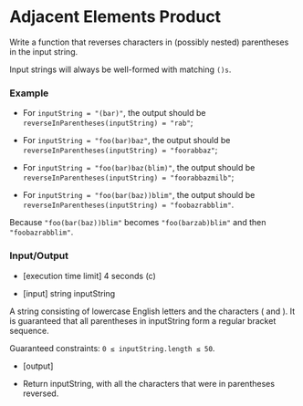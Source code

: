 # Adjacent Elements Product
Write a function that reverses characters in (possibly nested) parentheses in the input string.

Input strings will always be well-formed with matching `()s`.

### Example

* For `inputString = "(bar)"`, the output should be `reverseInParentheses(inputString) = "rab"`;

* For `inputString = "foo(bar)baz"`, the output should be `reverseInParentheses(inputString) = "foorabbaz"`;

* For `inputString = "foo(bar)baz(blim)"`, the output should be `reverseInParentheses(inputString) = "foorabbazmilb"`;

* For `inputString = "foo(bar(baz))blim"`, the output should be `reverseInParentheses(inputString) = "foobazrabblim"`.

Because `"foo(bar(baz))blim"` becomes `"foo(barzab)blim"` and then `"foobazrabblim"`.

### Input/Output

* \[execution time limit\] 4 seconds (c)

* \[input\] string inputString

A string consisting of lowercase English letters and the characters ( and ). It is guaranteed that all parentheses in inputString form a regular bracket sequence.

Guaranteed constraints:
`0 ≤ inputString.length ≤ 50`.

* \[output\]

* Return inputString, with all the characters that were in parentheses reversed.
